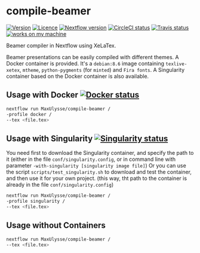 # compile-beamer

[![Version][version-badge]][version-link] [![Licence][licence-badge]][licence-link] [![Nextflow version][nextflow-badge]][nextflow-link] [![CircleCI status][circleci-badge]][circleci-link] [![Travis status][travis-badge]][travis-link] [![works on my machine][works-badge]][works-link]

Beamer compiler in Nextflow using XeLaTex.

Beamer presentations can be easily compiled with different themes. A Docker container is provided. It's a `debian:8.6` image containing `texlive-xetex`, `mtheme`, `python-pygments` (for `minted`) and `Fira fonts`. A Singularity container based on the Docker container is also available.

## Usage with Docker [![Docker status][docker-badge]][docker-link]

```bash
nextflow run MaxUlysse/compile-beamer /
-profile docker /
--tex <file.tex>
```

## Usage with Singularity [![Singularity status][singularity-badge]][singularity-link]

You need first to download the Singularity container, and specify the path to it (either in the file `conf/singularity.config`, or in command line with parameter `-with-singularity [singularity image file]`) Or you can use the script `scripts/test_singularity.sh` to download and test the container, and then use it for your own project. (this way, tht path to the container is already in the file `conf/singularity.config`)

```bash
nextflow run MaxUlysse/compile-beamer /
-profile singularity /
--tex <file.tex>
```

## Usage without Containers

```bash
nextflow run MaxUlysse/compile-beamer /
--tex <file.tex>
```

[circleci-badge]: https://circleci.com/gh/MaxUlysse/compile-beamer.svg?style=shield
[circleci-link]: https://circleci.com/gh/MaxUlysse/compile-beamer
[docker-badge]: https://img.shields.io/docker/automated/maxulysse/compile-beamer.svg
[docker-link]: https://hub.docker.com/r/maxulysse/compile-beamer
[licence-badge]: https://img.shields.io/github/license/MaxUlysse/compile-beamer.svg
[licence-link]: https://github.com/MaxUlysse/compile-beamer/blob/master/LICENSE
[nextflow-badge]: https://img.shields.io/badge/nextflow-%E2%89%A50.25.0-brightgreen.svg
[nextflow-link]: https://www.nextflow.io/
[singularity-badge]: https://img.shields.io/badge/singularity_hub-automated-blue.svg
[singularity-link]: https://singularity-hub.org/collections/72/
[travis-badge]: https://api.travis-ci.org/MaxUlysse/compile-beamer.svg
[travis-link]: https://travis-ci.org/MaxUlysse/compile-beamer
[version-badge]: https://img.shields.io/github/release/MaxUlysse/compile-beamer.svg
[version-link]: https://github.com/MaxUlysse/compile-beamer/releases/releases/latest
[works-badge]: https://img.shields.io/badge/works-on_my_machine-brightgreen.svg
[works-link]: https://github.com/nikku/works-on-my-machine
